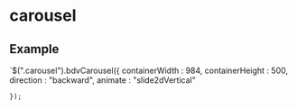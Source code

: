 carousel
========
## Example
`$(".carousel").bdvCarousel({
		containerWidth : 984,
		containerHeight : 500,
		direction : "backward",
		animate : "slide2dVertical"

	});
